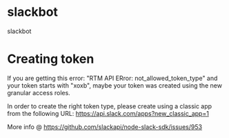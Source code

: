 # slackbot
slackbot 

# Creating token

If you are getting this error: "RTM API ERror: not_allowed_token_type" and your token starts with "xoxb", maybe your token was created using the new granular access roles.

In order to create the right token type, please create using a classic app from the following URL: https://api.slack.com/apps?new_classic_app=1

More info @ https://github.com/slackapi/node-slack-sdk/issues/953

